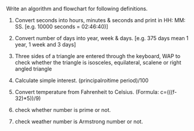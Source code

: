 Write an algorithm and flowchart for following definitions.

1. Convert seconds into hours, minutes & seconds and print in HH: MM: SS. [e.g. 10000 seconds = 02:46:40)]

2. Convert number of days into year, week & days. [e.g. 375 days mean 1 year, 1 week and 3 days]

3. Three sides of a triangle are entered through the keyboard, WAP to check whether the triangle is isosceles, equilateral, scalene or right angled triangle

4. Calculate simple interest. (principal*roi*time period)/100

5. Convert temperature from Fahrenheit to Celsius. (Formula: c=(((f-32)\*5))/9)

6. check whether number is prime or not.

7. check weather number is Armstrong number or not.

